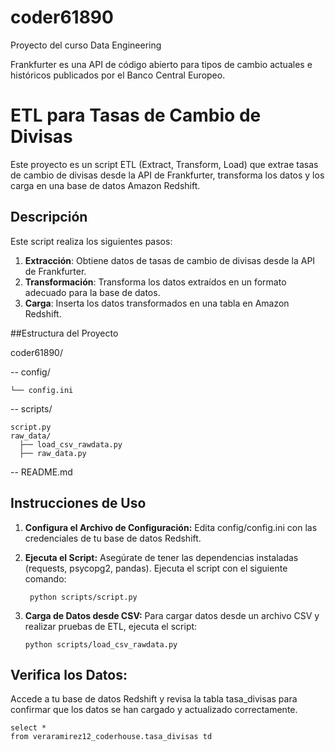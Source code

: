 # coder61890
Proyecto del curso Data Engineering

Frankfurter es una API de código abierto para tipos de cambio actuales e históricos publicados por el Banco Central Europeo.

# ETL para Tasas de Cambio de Divisas

Este proyecto es un script ETL (Extract, Transform, Load) que extrae tasas de cambio de divisas desde la API de Frankfurter, transforma los datos y los carga en una base de datos Amazon Redshift.

## Descripción

Este script realiza los siguientes pasos:
1. **Extracción**: Obtiene datos de tasas de cambio de divisas desde la API de Frankfurter.
2. **Transformación**: Transforma los datos extraídos en un formato adecuado para la base de datos.
3. **Carga**: Inserta los datos transformados en una tabla en Amazon Redshift.


##Estructura del Proyecto

coder61890/

  -- config/
  
    └── config.ini
  -- scripts/
  
    script.py
    raw_data/
      ├── load_csv_rawdata.py
      ├── raw_data.py
      
  -- README.md

## Instrucciones de Uso


1. **Configura el Archivo de Configuración:**
    Edita config/config.ini con las credenciales de tu base de datos Redshift.

2. **Ejecuta el Script:**
    Asegúrate de tener las dependencias instaladas (requests, psycopg2, pandas).
    Ejecuta el script con el siguiente comando:
   
        python scripts/script.py

4. **Carga de Datos desde CSV:**
    Para cargar datos desde un archivo CSV y realizar pruebas de ETL, ejecuta el script:
   
       python scripts/load_csv_rawdata.py

## Verifica los Datos:

Accede a tu base de datos Redshift y revisa la tabla tasa_divisas para confirmar que los datos se han cargado y actualizado correctamente.

    select *
    from veraramirez12_coderhouse.tasa_divisas td 
